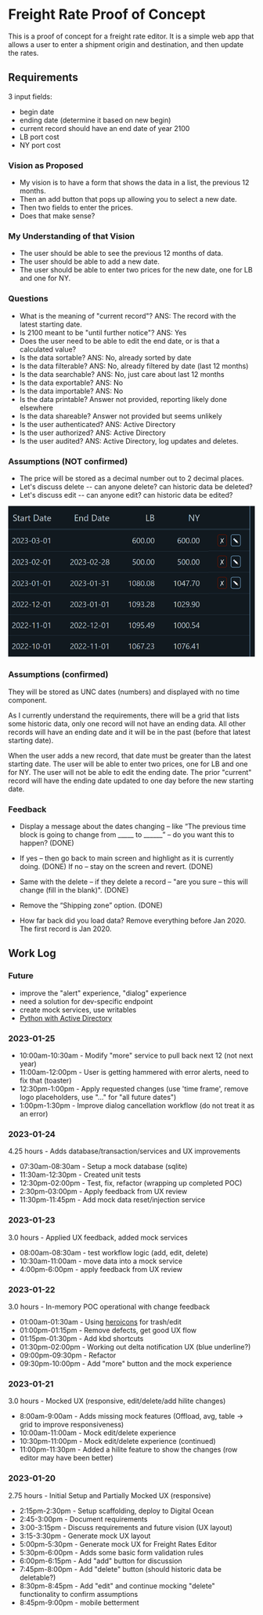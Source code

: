 # Freight Rate Proof of Concept

This is a proof of concept for a freight rate editor. It is a simple web app that allows a user to enter a shipment origin and destination, and then update the rates.

## Requirements

3 input fields:

* begin date
* ending date (determine it based on new begin)
* current record should have an end date of year 2100
* LB port cost
* NY port cost

### Vision as Proposed

* My vision is to have a form that shows the data in a list, the previous 12 months.
* Then an add button that pops up allowing you to select a new date.
* Then two fields to enter the prices.
* Does that make sense?

### My Understanding of that Vision

* The user should be able to see the previous 12 months of data.
* The user should be able to add a new date.
* The user should be able to enter two prices for the new date, one for LB and one for NY.

### Questions

* What is the meaning of "current record"?  ANS: The record with the latest starting date.
* Is 2100 meant to be "until further notice"? ANS: Yes
* Does the user need to be able to edit the end date, or is that a calculated value?
* Is the data sortable? ANS: No, already sorted by date
* Is the data filterable? ANS: No, already filtered by date (last 12 months)
* Is the data searchable? ANS: No, just care about last 12 months
* Is the data exportable? ANS: No
* Is the data importable? ANS: No
* Is the data printable? Answer not provided, reporting likely done elsewhere
* Is the data shareable? Answer not provided but seems unlikely
* Is the user authenticated? ANS: Active Directory
* Is the user authorized? ANS: Active Directory
* Is the user audited? ANS: Active Directory, log updates and deletes.

### Assumptions (NOT confirmed)

* The price will be stored as a decimal number out to 2 decimal places.
* Let's discuss delete -- can anyone delete?  can historic data be deleted?
* Let's discuss edit -- can anyone edit?  can historic data be edited?

![My thought is we can delete anything that is not historical, for example, if the date is 1/20/2023 then only dates on or after can be deleted.](./assets/Screenshot%202023-01-20%20204844.png)

### Assumptions (confirmed)

They will be stored as UNC dates (numbers) and displayed with no time component.

As I currently understand the requirements, there will be a grid that lists some historic data, only one record will not have an ending data.  All other records will have an ending date and it will be in the past (before that latest starting date).

When the user adds a new record, that date must be greater than the latest starting date.  The user will be able to enter two prices, one for LB and one for NY.  The user will not be able to edit the ending date.  The prior "current" record will have the ending date updated to one day before the new starting date.

### Feedback

* Display a message about the dates changing – like “The previous time block is going to change from _____ to ______” – do you want this to happen?  (DONE)

* If yes – then go back to main screen and highlight as it is currently doing. (DONE)
If no – stay on the screen and revert. (DONE)

* Same with the delete – if they delete a record – "are you sure – this will change  (fill in the blank)". (DONE)

* Remove the “Shipping zone” option.  (DONE)

* How far back did you load data?  Remove everything before Jan 2020.  The first record is Jan 2020.

## Work Log

### Future

* improve the "alert" experience, "dialog" experience
* need a solution for dev-specific endpoint
* create mock services, use writables
* [Python with Active Directory](https://pypi.org/project/ms-active-directory/)

### 2023-01-25

* 10:00am-10:30am - Modify "more" service to pull back next 12 (not next year)
* 11:00am-12:00pm - User is getting hammered with error alerts, need to fix that (toaster)
* 12:30pm-1:00pm - Apply requested changes (use 'time frame', remove logo placeholders, use "..." for "all future dates")
* 1:00pm-1:30pm - Improve dialog cancellation workflow (do not treat it as an error)

### 2023-01-24

4.25 hours - Adds database/transaction/services and UX improvements

* 07:30am-08:30am - Setup a mock database (sqlite)
* 11:30am-12:30pm - Created unit tests
* 12:30pm-02:00pm - Test, fix, refactor (wrapping up completed POC)
* 2:30pm-03:00pm - Apply feedback from UX review
* 11:30pm-11:45pm - Add mock data reset/injection service

### 2023-01-23

3.0 hours - Applied UX feedback, added mock services

* 08:00am-08:30am - test workflow logic (add, edit, delete)
* 10:30am-11:00am - move data into a mock service
* 4:00pm-6:00pm - apply feedback from UX review

### 2023-01-22

3.0 hours - In-memory POC operational with change feedback

* 01:00am-01:30am - Using [heroicons](https://heroicons.com/) for trash/edit
* 01:00pm-01:15pm - Remove defects, get good UX flow
* 01:15pm-01:30pm - Add kbd shortcuts
* 01:30pm-02:00pm - Working out delta notification UX (blue underline?)
* 09:00pm-09:30pm - Refactor
* 09:30pm-10:00pm - Add "more" button and the mock experience

### 2023-01-21

3.0 hours - Mocked UX (responsive, edit/delete/add hilite changes)

* 8:00am-9:00am - Adds missing mock features (Offload, avg, table -> grid to improve responsiveness)
* 10:00am-11:00am - Mock edit/delete experience
* 10:30pm-11:00pm - Mock edit/delete experience (continued)
* 11:00pm-11:30pm - Added a hilite feature to show the changes (row editor may have been better)

### 2023-01-20

2.75 hours - Initial Setup and Partially Mocked UX (responsive)

* 2:15pm-2:30pm - Setup scaffolding, deploy to Digital Ocean
* 2:45-3:00pm - Document requirements
* 3:00-3:15pm - Discuss requirements and future vision (UX layout)
* 3:15-3:30pm - Generate mock UX layout
* 5:00pm-5:30pm - Generate mock UX for Freight Rates Editor
* 5:30pm-6:00pm - Adds some basic form validation rules
* 6:00pm-6:15pm - Add "add" button for discussion
* 7:45pm-8:00pm - Add "delete" button (should historic data be deletable?)
* 8:30pm-8:45pm - Add "edit" and continue mocking "delete" functionality to confirm assumptions
* 8:45pm-9:00pm - mobile betterment
